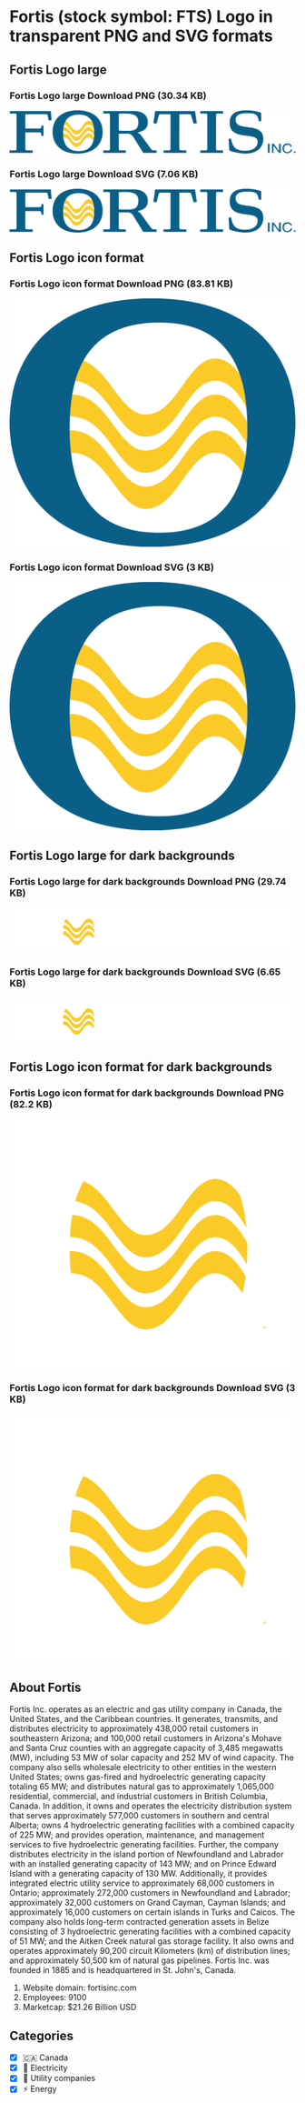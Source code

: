 # Fortis (stock symbol: FTS) Logo in transparent PNG and SVG formats

## Fortis Logo large

### Fortis Logo large Download PNG (30.34 KB)

![Fortis Logo large Download PNG (30.34 KB)](/img/orig/FTS_BIG-ac67a5d8.png)

### Fortis Logo large Download SVG (7.06 KB)

![Fortis Logo large Download SVG (7.06 KB)](/img/orig/FTS_BIG-340bf6e7.svg)

## Fortis Logo icon format

### Fortis Logo icon format Download PNG (83.81 KB)

![Fortis Logo icon format Download PNG (83.81 KB)](/img/orig/FTS-35483006.png)

### Fortis Logo icon format Download SVG (3 KB)

![Fortis Logo icon format Download SVG (3 KB)](/img/orig/FTS-f70d9e35.svg)

## Fortis Logo large for dark backgrounds

### Fortis Logo large for dark backgrounds Download PNG (29.74 KB)

![Fortis Logo large for dark backgrounds Download PNG (29.74 KB)](/img/orig/FTS_BIG.D-2cd2624c.png)

### Fortis Logo large for dark backgrounds Download SVG (6.65 KB)

![Fortis Logo large for dark backgrounds Download SVG (6.65 KB)](/img/orig/FTS_BIG.D-75589654.svg)

## Fortis Logo icon format for dark backgrounds

### Fortis Logo icon format for dark backgrounds Download PNG (82.2 KB)

![Fortis Logo icon format for dark backgrounds Download PNG (82.2 KB)](/img/orig/FTS.D-a32e7ff9.png)

### Fortis Logo icon format for dark backgrounds Download SVG (3 KB)

![Fortis Logo icon format for dark backgrounds Download SVG (3 KB)](/img/orig/FTS.D-cc5c687e.svg)

## About Fortis

Fortis Inc. operates as an electric and gas utility company in Canada, the United States, and the Caribbean countries. It generates, transmits, and distributes electricity to approximately 438,000 retail customers in southeastern Arizona; and 100,000 retail customers in Arizona's Mohave and Santa Cruz counties with an aggregate capacity of 3,485 megawatts (MW), including 53 MW of solar capacity and 252 MV of wind capacity. The company also sells wholesale electricity to other entities in the western United States; owns gas-fired and hydroelectric generating capacity totaling 65 MW; and distributes natural gas to approximately 1,065,000 residential, commercial, and industrial customers in British Columbia, Canada. In addition, it owns and operates the electricity distribution system that serves approximately 577,000 customers in southern and central Alberta; owns 4 hydroelectric generating facilities with a combined capacity of 225 MW; and provides operation, maintenance, and management services to five hydroelectric generating facilities. Further, the company distributes electricity in the island portion of Newfoundland and Labrador with an installed generating capacity of 143 MW; and on Prince Edward Island with a generating capacity of 130 MW. Additionally, it provides integrated electric utility service to approximately 68,000 customers in Ontario; approximately 272,000 customers in Newfoundland and Labrador; approximately 32,000 customers on Grand Cayman, Cayman Islands; and approximately 16,000 customers on certain islands in Turks and Caicos. The company also holds long-term contracted generation assets in Belize consisting of 3 hydroelectric generating facilities with a combined capacity of 51 MW; and the Aitken Creek natural gas storage facility. It also owns and operates approximately 90,200 circuit Kilometers (km) of distribution lines; and approximately 50,500 km of natural gas pipelines. Fortis Inc. was founded in 1885 and is headquartered in St. John's, Canada.

1. Website domain: fortisinc.com
2. Employees: 9100
3. Marketcap: $21.26 Billion USD


## Categories
- [x] 🇨🇦 Canada
- [x] 🔋 Electricity
- [x] 🚰 Utility companies
- [x] ⚡ Energy
